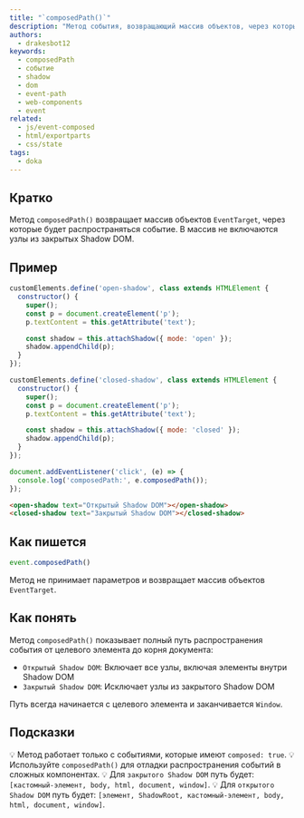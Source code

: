 ```yaml
---
title: "`composedPath()`"
description: "Метод события, возвращающий массив объектов, через которые будет распространяться событие, включая элементы Shadow DOM."
authors:
  - drakesbot12
keywords:
  - composedPath
  - событие
  - shadow
  - dom
  - event-path
  - web-components
  - event
related:
  - js/event-composed
  - html/exportparts
  - css/state
tags:
  - doka
---
```


## Кратко

Метод `composedPath()` возвращает массив объектов `EventTarget`, через которые будет распространяться событие. В массив не включаются узлы из закрытых Shadow DOM.

## Пример

```javascript
customElements.define('open-shadow', class extends HTMLElement {
  constructor() {
    super();
    const p = document.createElement('p');
    p.textContent = this.getAttribute('text');

    const shadow = this.attachShadow({ mode: 'open' });
    shadow.appendChild(p);
  }
});

customElements.define('closed-shadow', class extends HTMLElement {
  constructor() {
    super();
    const p = document.createElement('p');
    p.textContent = this.getAttribute('text');

    const shadow = this.attachShadow({ mode: 'closed' });
    shadow.appendChild(p);
  }
});

document.addEventListener('click', (e) => {
  console.log('composedPath:', e.composedPath());
});
```

```html
<open-shadow text="Открытый Shadow DOM"></open-shadow>
<closed-shadow text="Закрытый Shadow DOM"></closed-shadow>
```

## Как пишется

```javascript
event.composedPath()
```

Метод не принимает параметров и возвращает массив объектов `EventTarget`.

## Как понять

Метод `composedPath()` показывает полный путь распространения события от целевого элемента до корня документа:

- `Открытый Shadow DOM`: Включает все узлы, включая элементы внутри Shadow DOM
- `Закрытый Shadow DOM`: Исключает узлы из закрытого Shadow DOM

Путь всегда начинается с целевого элемента и заканчивается `Window`.

## Подсказки

💡 Метод работает только с событиями, которые имеют `composed: true`.
💡 Используйте `composedPath()` для отладки распространения событий в сложных компонентах.
💡 Для `закрытого Shadow DOM` путь будет: `[кастомный-элемент, body, html, document, window]`.
💡 Для `открытого Shadow DOM` путь будет: `[элемент, ShadowRoot, кастомный-элемент, body, html, document, window]`.
